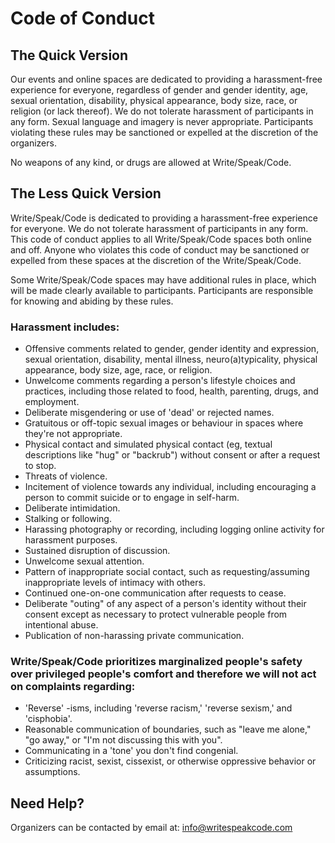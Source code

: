 # Code of Conduct

## The Quick Version

Our events and online spaces are dedicated to providing a harassment-free experience for everyone, regardless of gender and gender identity, age, sexual orientation, disability, physical appearance, body size, race, or religion (or lack thereof). We do not tolerate harassment of participants in any form. Sexual language and imagery is never appropriate. Participants violating these rules may be sanctioned or expelled at the discretion of the organizers.

No weapons of any kind, or drugs are allowed at Write/Speak/Code.

## The Less Quick Version

Write/Speak/Code is dedicated to providing a harassment-free experience for everyone. We do not tolerate harassment of participants in any form. This code of conduct applies to all Write/Speak/Code spaces both online and off. Anyone who violates this code of conduct may be sanctioned or expelled from these spaces at the discretion of the Write/Speak/Code.

Some Write/Speak/Code spaces may have additional rules in place, which will be made clearly available to participants. Participants are responsible for knowing and abiding by these rules.

### Harassment includes:

- Offensive comments related to gender, gender identity and expression, sexual orientation, disability, mental illness, neuro(a)typicality, physical appearance, body size, age, race, or religion.
- Unwelcome comments regarding a person's lifestyle choices and practices, including those related to food, health, parenting, drugs, and employment.
- Deliberate misgendering or use of 'dead' or rejected names.
- Gratuitous or off-topic sexual images or behaviour in spaces where they're not appropriate.
- Physical contact and simulated physical contact (eg, textual descriptions like "hug" or "backrub") without consent or after a request to stop.
- Threats of violence.
- Incitement of violence towards any individual, including encouraging a person to commit suicide or to engage in self-harm.
- Deliberate intimidation.
- Stalking or following.
- Harassing photography or recording, including logging online activity for harassment purposes.
- Sustained disruption of discussion.
- Unwelcome sexual attention.
- Pattern of inappropriate social contact, such as requesting/assuming inappropriate levels of intimacy with others.
- Continued one-on-one communication after requests to cease.
- Deliberate "outing" of any aspect of a person's identity without their consent except as necessary to protect vulnerable people from intentional abuse.
- Publication of non-harassing private communication.

### Write/Speak/Code prioritizes marginalized people's safety over privileged people's comfort and therefore we will not act on complaints regarding:

- 'Reverse' -isms, including 'reverse racism,' 'reverse sexism,' and 'cisphobia'.
- Reasonable communication of boundaries, such as "leave me alone," "go away," or "I'm not discussing this with you".
- Communicating in a 'tone' you don't find congenial.
- Criticizing racist, sexist, cissexist, or otherwise oppressive behavior or assumptions.

## Need Help?

Organizers can be contacted by email at: info@writespeakcode.com
